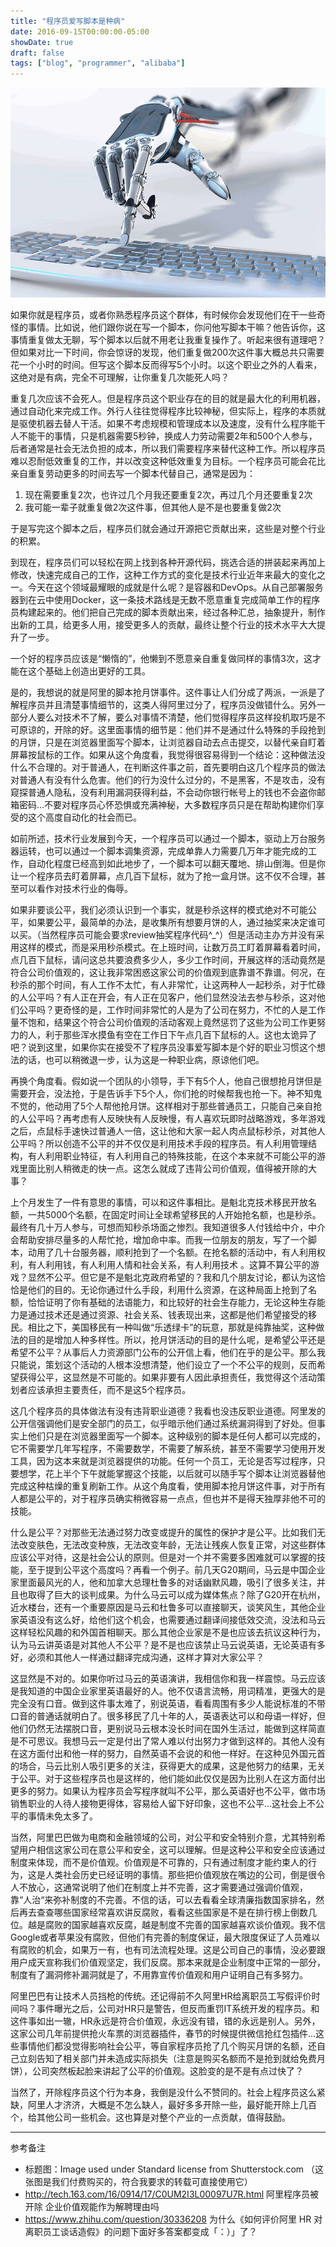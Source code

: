 ```yaml
---
title: "程序员爱写脚本是种病"
date: 2016-09-15T00:00:00-05:00
showDate: true
draft: false
tags: ["blog", "programmer", "alibaba"]
---
```


![](/images/why_programmer_love_script/title.jpeg)

如果你就是程序员，或者你熟悉程序员这个群体，有时候你会发现他们在干一些奇怪的事情。比如说，他们跟你说在写一个脚本，你问他写脚本干嘛？他告诉你，这事情重复做太无聊，写个脚本以后就不用老让我重复操作了。听起来很有道理吧？但如果对比一下时间，你会惊讶的发现，他们重复做200次这件事大概总共只需要花一个小时的时间。但写这个脚本反而得写5个小时。以这个职业之外的人看来，这绝对是有病，完全不可理解，让你重复几次能死人吗？

<!--more--> 

重复几次应该不会死人。但是程序员这个职业存在的目的就是最大化的利用机器，通过自动化来完成工作。外行人往往觉得程序比较神秘，但实际上，程序的本质就是驱使机器去替人干活。如果不考虑规模和管理成本以及速度，没有什么程序能干人不能干的事情，只是机器需要5秒钟，换成人力劳动需要2年和500个人参与，后者通常是社会无法负担的成本，所以我们需要程序来替代这种工作。所以程序员难以忍耐低效重复的工作，并以改变这种低效重复为目标。一个程序员可能会花比亲自重复劳动更多的时间去写一个脚本代替自己，通常是因为： 

1. 现在需要重复2次，也许过几个月我还要重复2次，再过几个月还要重复2次
2. 我可能一辈子就重复做2次这件事，但其他人是不是也要重复做2次

于是写完这个脚本之后，程序员们就会通过开源把它贡献出来，这些是对整个行业的积累。

到现在，程序员们可以轻松在网上找到各种开源代码，挑选合适的拼装起来再加上修改，快速完成自己的工作，这种工作方式的变化是技术行业近年来最大的变化之一。今天在这个领域最耀眼的成就是什么呢？是容器和DevOps。从自己部署服务器到在云中使用Docker，这一条技术路线是无数不愿意重复完成简单工作的程序员构建起来的。他们把自己完成的脚本贡献出来，经过各种汇总，抽象提升，制作出新的工具，给更多人用，接受更多人的贡献，最终让整个行业的技术水平大大提升了一步。

一个好的程序员应该是“懒惰的”，他懒到不愿意亲自重复做同样的事情3次，这才能在这个基础上创造出更好的工具。

是的，我想说的就是阿里的脚本抢月饼事件。这件事让人们分成了两派，一派是了解程序员并且清楚事情细节的，这类人得阿里过分了，程序员没做错什么。另外一部分人要么对技术不了解，要么对事情不清楚，他们觉得程序员这样投机取巧是不可原谅的，开除的好。这里面事情的细节是：他们并不是通过什么特殊的手段抢到的月饼，只是在浏览器里面写个脚本，让浏览器自动去点击提交，以替代亲自盯着屏幕按鼠标的工作。如果从这个角度看，我觉得很容易得到一个结论：这种做法没什么不合理的。对于普通人，在判断这件事之前，首先要明白这几个程序员的做法对普通人有没有什么危害。他们的行为没什么过分的，不是黑客，不是攻击，没有窥探普通人隐私，没有利用漏洞获得利益，不会动你银行帐号上的钱也不会盗你邮箱密码…不要对程序员心怀恐惧或充满神秘，大多数程序员只是在帮助构建你们享受的这个高度自动化的社会而已。

如前所述，技术行业发展到今天，一个程序员可以通过一个脚本，驱动上万台服务器运转，也可以通过一个脚本调集资源，完成单靠人力需要几万年才能完成的工作，自动化程度已经高到如此地步了，一个脚本可以翻天覆地、排山倒海。但是你让一个程序员去盯着屏幕，点几百下鼠标，就为了抢一盒月饼。这不仅不合理，甚至可以看作对技术行业的侮辱。

如果非要谈公平，我们必须认识到一个事实，就是秒杀这样的模式绝对不可能公平，如果要公平，最简单的办法，是收集所有想要月饼的人，通过抽奖来决定谁可以买。（当然程序员可能会要求review抽奖程序代码^_^）但是活动主办方并没有采用这样的模式，而是采用秒杀模式。在上班时间，让数万员工盯着屏幕看着时间，点几百下鼠标，请问这总共要浪费多少人，多少工作时间，开展这样的活动竟然是符合公司价值观的，这让我非常困惑这家公司的价值观到底靠谱不靠谱。何况，在秒杀的那个时间，有人工作不太忙，有人非常忙，让这两种人一起秒杀，对于忙碌的人公平吗？有人正在开会，有人正在见客户，他们显然没法去参与秒杀，这对他们公平吗？更奇怪的是，工作时间非常忙的人是为了公司在努力，不忙的人是工作量不饱和，结果这个符合公司价值观的活动客观上竟然惩罚了这些为公司工作更努力的人，利于那些浑水摸鱼有空在工作日下午点几百下鼠标的人。这也太诡异了吧？说到这里，如果你实在接受不了程序员没事爱写脚本是个好的职业习惯这个想法的话，也可以稍微退一步，认为这是一种职业病，原谅他们吧。

再换个角度看。假如说一个团队的小领导，手下有5个人，他自己很想抢月饼但是需要开会，没法抢，于是告诉手下5个人，你们抢的时候帮我也抢一下。神不知鬼不觉的，他动用了5个人帮他抢月饼。这样相对于那些普通员工，只能自己亲自抢的人公平吗？再考虑有人反映快有人反映慢，有人喜欢玩即时战略游戏，多年游戏之后，点鼠标手速快过普通人一倍，这让他和大家一起人肉点鼠标秒杀，对其他人公平吗？所以创造不公平的并不仅仅是利用技术手段的程序员。有人利用管理结构，有人利用职业特征，有人利用自己的特殊技能，在这个本来就不可能公平的游戏里面比别人稍微走的快一点。这怎么就成了违背公司价值观，值得被开除的大事？

上个月发生了一件有意思的事情，可以和这件事相比。是魁北克技术移民开放名额，一共5000个名额，在固定时间让全球希望移民的人开始抢名额，也是秒杀。最终有几十万人参与，可想而知秒杀场面之惨烈。我知道很多人付钱给中介，中介会帮助安排尽量多的人帮忙抢，增加命中率。而我一位朋友的朋友，写了一个脚本，动用了几十台服务器，顺利抢到了一个名额。在抢名额的活动中，有人利用权利，有人利用钱，有人利用人情和社会关系，有人利用技术 。这算不算公平的游戏？显然不公平。但它是不是魁北克政府希望的？我和几个朋友讨论，都认为这恰恰是他们的目的。无论你通过什么手段，利用什么资源，在这种局面上抢到了名额，恰恰证明了你有基础的法语能力，和比较好的社会生存能力，无论这种生存能力是通过技术还是通过资源、社会关系、钱表现出来，这都是他们希望接受的移民。相比之下，美国移民有一种叫做“乐透绿卡”的玩意，那就是纯靠抽奖，这种做法的目的是增加人种多样性。所以，抢月饼活动的目的是什么呢，是希望公平还是希望不公平？从事后人力资源部门公布的公开信上看，他们在乎的是公平。那么我只能说，策划这个活动的人根本没想清楚，他们设立了一个不公平的规则，反而希望获得公平，这显然是不可能的。如果非要有人因此承担责任，我觉得这个活动策划者应该承担主要责任，而不是这5个程序员。

这几个程序员的具体做法有没有违背职业道德？我看也没违反职业道德。阿里发的公开信强调他们是安全部门的员工，似乎暗示他们通过系统漏洞得到了好处。但事实上他们只是在浏览器里面写一个脚本。这种级别的脚本是任何人都可以完成的，它不需要学几年写程序，不需要数学，不需要了解系统，甚至不需要学习使用开发工具，因为这本来就是浏览器提供的功能。任何一个员工，无论是否写过程序，只要想学，花上半个下午就能掌握这个技能，以后就可以随手写个脚本让浏览器替他完成这种枯燥的重复刷新工作。从这个角度看，使用脚本抢月饼这件事，对于所有人都是公平的，对于程序员确实稍微容易一点点，但也并不是得天独厚非他不可的技能。

什么是公平？对那些无法通过努力改变或提升的属性的保护才是公平。比如我们无法改变肤色，无法改变种族，无法改变年龄，无法让残疾人恢复正常，对这些群体应该公平对待，这是社会公认的原则。但是对一个并不需要多困难就可以掌握的技能，至于提到公平这个高度吗？再看一个例子。前几天G20期间，马云是中国企业家里面最风光的人，他和加拿大总理杜鲁多的对话幽默风趣，吸引了很多关注，并且也取得了巨大的谈判成果。为什么马云可以成为媒体焦点？除了G20开在杭州，近水楼台，还有一个重要原因是马云和杜鲁多可以直接聊天，谈笑风生，其他企业家英语没有这么好，给他们这个机会，也需要通过翻译间接低效交流，没法和马云这样轻松风趣的和外国首相聊天。那么其他企业家是不是也应该去抗议这种行为，认为马云讲英语是对其他人不公平？是不是也应该禁止马云说英语，无论英语有多好，必须和其他人一样通过翻译完成沟通，这样才算对大家公平？

这显然是不对的。如果你听过马云的英语演讲，我相信你和我一样震惊。马云应该是我知道的中国企业家里英语最好的人。他不仅语言流畅，用词精准，更强大的是完全没有口音。做到这件事太难了，别说英语，看看周围有多少人能说标准的不带口音的普通话就明白了。很多移民了几十年的人，英语表达可以和母语一样好，但他们仍然无法摆脱口音，更别说马云根本没长时间在国外生活过，能做到这样简直是不可思议。我想马云一定是付出了常人难以付出努力才做到这样的。其他人没有在这方面付出和他一样的努力，自然英语不会说的和他一样好。在这种见外国元首的场合，马云比别人吸引更多的关注，获得更大的成果，这是他努力的结果，无关于公平。对于这些程序员也是这样的，他们能如此仅仅是因为比别人在这方面付出更多的努力。如果认为程序员会写程序就叫不公平，那么英语好也不公平，做市场销售职业的人待人接物更得体，容易给人留下好印象，这也不公平…这社会上不公平的事情未免太多了。

当然，阿里巴巴做为电商和金融领域的公司，对公平和安全特别介意，尤其特别希望用户相信这家公司在意公平和安全，这可以理解。但是这种公平和安全应该通过制度来体现，而不是价值观。价值观是不可靠的，只有通过制度才能约束人的行为，这是人类社会历史已经证明的事情。那些把价值观放在嘴边的公司，倒是很令人不放心，这通常说明了他们在制度上并不完善，这才需要通过强调价值观，靠“人治“来弥补制度的不完善。不信的话，可以去看看全球清廉指数国家排名，然后再去查查哪些国家经常喜欢讲反腐败，看看这些国家是不是在排行榜上倒数几位。越是腐败的国家越喜欢反腐，越是制度不完善的国家越喜欢谈价值观。我不信Google或者苹果没有腐败，但他们有完善的制度保证，最大限度保证了人员难以有腐败的机会，如果万一有，也有司法流程处理。这是公司自己的事情，没必要跟用户成天宣称我们价值观坚定，我们反腐。那本来就是企业制度中正常的一部分，制度有了漏洞修补漏洞就是了，不用靠宣传价值观和用户证明自己有多努力。

阿里巴巴有让技术人员挡枪的传统。还记得前不久阿里HR给离职员工写假评价时间吗？事件曝光之后，公司对HR只是警告，但反而重罚IT系统开发的程序员。和这件事如出一辙，HR永远是符合价值观，永远没有错，错的永远是别人。另外，这家公司几年前提供抢火车票的浏览器插件，春节的时候提供微信抢红包插件…这些事情他们都没觉得影响社会公平，等自家程序员抢了几个购买月饼的名额，还自己立刻告知了相关部门并未造成实际损失（注意是购买名额而不是抢到就给免费月饼），公司突然板起脸来讲起了公平的价值观。这脸变的是不是有点过快了？

当然了，开除程序员这个行为本身，我倒是没什么不赞同的。社会上程序员这么紧缺，阿里人才济济，大概是不怎么缺人，最好多多开除一些，最好能开除上几百个，给其他公司一些机会。这也算是对整个产业的一点贡献，值得鼓励。

---

参考备注

* 标题图：Image used under Standard license from Shutterstock.com （这张图是我们付费购买的，符合我要求的转载可直接使用它）
* http://tech.163.com/16/0914/17/C0UM2I3L00097U7R.html 阿里程序员被开除 企业价值观能作为解聘理由吗
* https://www.zhihu.com/question/30336208 为什么《如何评价阿里 HR 对离职员工谈话造假》的问题下面好多答案都变成「：）」了？
